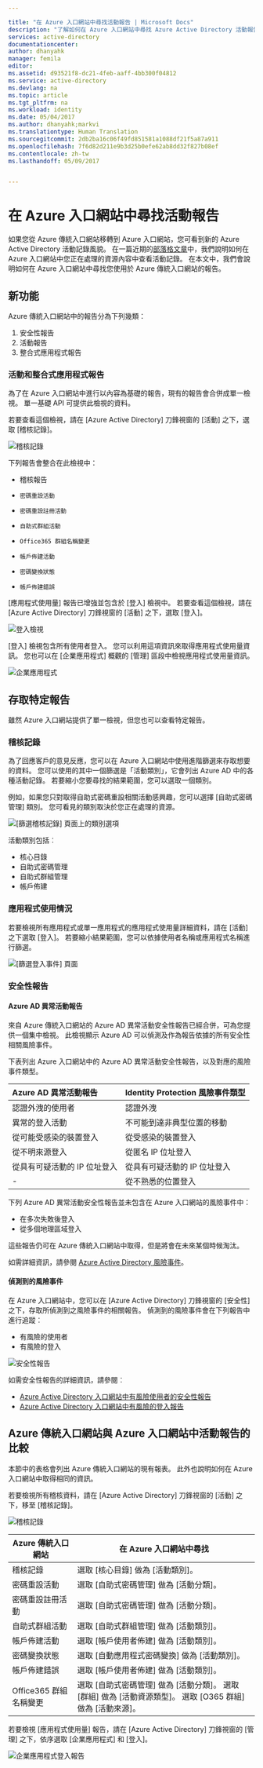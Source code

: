 ```yaml
---

title: "在 Azure 入口網站中尋找活動報告 | Microsoft Docs"
description: "了解如何在 Azure 入口網站中尋找 Azure Active Directory 活動報告。"
services: active-directory
documentationcenter: 
author: dhanyahk
manager: femila
editor: 
ms.assetid: d93521f8-dc21-4feb-aaff-4bb300f04812
ms.service: active-directory
ms.devlang: na
ms.topic: article
ms.tgt_pltfrm: na
ms.workload: identity
ms.date: 05/04/2017
ms.author: dhanyahk;markvi
ms.translationtype: Human Translation
ms.sourcegitcommit: 2db2ba16c06f49fd851581a1088df21f5a87a911
ms.openlocfilehash: 7f6d82d211e9b3d25b0efe62ab8dd32f827b08ef
ms.contentlocale: zh-tw
ms.lasthandoff: 05/09/2017


---
```

# <a name="find-activity-reports-in-the-azure-portal"></a>在 Azure 入口網站中尋找活動報告

如果您從 Azure 傳統入口網站移轉到 Azure 入口網站，您可看到新的 Azure Active Directory 活動記錄風貌。 在一篇近期的[部落格文章](https://blogs.technet.microsoft.com/enterprisemobility/2016/11/08/azuread-weve-just-turned-on-detailed-auditing-and-sign-in-logs-in-the-new-azure-portal/)中，我們說明如何在 Azure 入口網站中您正在處理的資源內容中查看活動記錄。 在本文中，我們會說明如何在 Azure 入口網站中尋找您使用於 Azure 傳統入口網站的報告。

## <a name="whats-new"></a>新功能

Azure 傳統入口網站中的報告分為下列幾類：

1.    安全性報告
2.    活動報告
3.    整合式應用程式報告

### <a name="activity-and-integrated-app-reports"></a>活動和整合式應用程式報告

為了在 Azure 入口網站中進行以內容為基礎的報告，現有的報告會合併成單一檢視。 單一基礎 API 可提供此檢視的資料。

若要查看這個檢視，請在 [Azure Active Directory] 刀鋒視窗的 [活動] 之下，選取 [稽核記錄]。

![稽核記錄](./media/active-directory-reporting-migration/482.png "稽核記錄")

下列報告會整合在此檢視中：

-    稽核報告
-     密碼重設活動
-     密碼重設註冊活動
-     自助式群組活動
-     Office365 群組名稱變更
-     帳戶佈建活動
-     密碼變換狀態
-     帳戶佈建錯誤


[應用程式使用量] 報告已增強並包含於 [登入] 檢視中。 若要查看這個檢視，請在 [Azure Active Directory] 刀鋒視窗的 [活動] 之下，選取 [登入]。

![登入檢視](./media/active-directory-reporting-migration/483.png "登入檢視")

[登入] 檢視包含所有使用者登入。 您可以利用這項資訊來取得應用程式使用量資訊。 您也可以在 [企業應用程式] 概觀的 [管理] 區段中檢視應用程式使用量資訊。

![企業應用程式](./media/active-directory-reporting-migration/484.png "企業應用程式")

## <a name="access-a-specific-report"></a>存取特定報告

雖然 Azure 入口網站提供了單一檢視，但您也可以查看特定報告。

### <a name="audit-logs"></a>稽核記錄

為了回應客戶的意見反應，您可以在 Azure 入口網站中使用進階篩選來存取想要的資料。 您可以使用的其中一個篩選是「活動類別」，它會列出 Azure AD 中的各種活動記錄。 若要縮小您要尋找的結果範圍，您可以選取一個類別。

例如，如果您只對取得自助式密碼重設相關活動感興趣，您可以選擇 [自助式密碼管理] 類別。 您可看見的類別取決於您正在處理的資源。  

![[篩選稽核記錄] 頁面上的類別選項](./media/active-directory-reporting-migration/06.png "[篩選稽核記錄] 頁面上的類別選項")

活動類別包括︰

- 核心目錄
- 自助式密碼管理
- 自助式群組管理
- 帳戶佈建

### <a name="application-usage"></a>應用程式使用情況

若要檢視所有應用程式或單一應用程式的應用程式使用量詳細資料，請在 [活動] 之下選取 [登入]。 若要縮小結果範圍，您可以依據使用者名稱或應用程式名稱進行篩選。

![[篩選登入事件] 頁面](./media/active-directory-reporting-migration/07.png "[篩選登入事件] 頁面")

### <a name="security-reports"></a>安全性報告

#### <a name="azure-ad-anomalous-activity-reports"></a>Azure AD 異常活動報告

來自 Azure 傳統入口網站的 Azure AD 異常活動安全性報告已經合併，可為您提供一個集中檢視。 此檢視顯示 Azure AD 可以偵測及作為報告依據的所有安全性相關風險事件。

下表列出 Azure 入口網站中的 Azure AD 異常活動安全性報告，以及對應的風險事件類型。

| Azure AD 異常活動報告 |  Identity Protection 風險事件類型|
| :--- | :--- |
| 認證外洩的使用者 | 認證外洩 |
| 異常的登入活動 | 不可能到達非典型位置的移動 |
| 從可能受感染的裝置登入 | 從受感染的裝置登入|
| 從不明來源登入 | 從匿名 IP 位址登入 |
| 從具有可疑活動的 IP 位址登入 | 從具有可疑活動的 IP 位址登入 |
| - | 從不熟悉的位置登入 |

下列 Azure AD 異常活動安全性報告並未包含在 Azure 入口網站的風險事件中：

* 在多次失敗後登入
* 從多個地理區域登入

這些報告仍可在 Azure 傳統入口網站中取得，但是將會在未來某個時候淘汰。

如需詳細資訊，請參閱 [Azure Active Directory 風險事件](active-directory-identity-protection-risk-events.md)。  


#### <a name="detected-risk-events"></a>偵測到的風險事件

在 Azure 入口網站中，您可以在 [Azure Active Directory] 刀鋒視窗的 [安全性] 之下，存取所偵測到之風險事件的相關報告。 偵測到的風險事件會在下列報告中進行追蹤︰   

- 有風險的使用者
- 有風險的登入

![安全性報告](./media/active-directory-reporting-migration/04.png "安全性報告")

如需安全性報告的詳細資訊，請參閱︰

- [Azure Active Directory 入口網站中有風險使用者的安全性報告](active-directory-reporting-security-user-at-risk.md)
- [Azure Active Directory 入口網站中有風險的登入報告](active-directory-reporting-security-risky-sign-ins.md)


## <a name="activity-reports-in-the-azure-classic-portal-vs-the-azure-portal"></a>Azure 傳統入口網站與 Azure 入口網站中活動報告的比較

本節中的表格會列出 Azure 傳統入口網站的現有報表。 此外也說明如何在 Azure 入口網站中取得相同的資訊。

若要檢視所有稽核資料，請在 [Azure Active Directory] 刀鋒視窗的 [活動] 之下，移至 [稽核記錄]。

![稽核記錄](./media/active-directory-reporting-migration/61.png "稽核記錄")

| Azure 傳統入口網站                 | 在 Azure 入口網站中尋找                                                         |
| ---                                  | ---                                                                        |
| 稽核記錄                           | 選取 [核心目錄] 做為 [活動類別]。                       |
| 密碼重設活動              | 選取 [自助式密碼管理] 做為 [活動分類]。 |
| 密碼重設註冊活動 | 選取 [自助式密碼管理] 做為 [活動分類]。     |
| 自助式群組活動         | 選取 [自助式群組管理] 做為 [活動類別]。        |
| 帳戶佈建活動        | 選取 [帳戶使用者佈建] 做為 [活動類別]。         |
| 密碼變換狀態             | 選取 [自動應用程式密碼變換] 做為 [活動類別]。      |
| 帳戶佈建錯誤          | 選取 [帳戶使用者佈建] 做為 [活動類別]。        |
| Office365 群組名稱變更         | 選取 [自助式密碼管理] 做為 [活動分類]。 選取 [群組] 做為 [活動資源類型]。 選取 [O365 群組] 做為 [活動來源]。|

若要檢視 [應用程式使用量] 報告，請在 [Azure Active Directory] 刀鋒視窗的 [管理] 之下，依序選取 [企業應用程式] 和 [登入]。


![企業應用程式登入報告](./media/active-directory-reporting-migration/199.png "企業應用程式登入報告")

